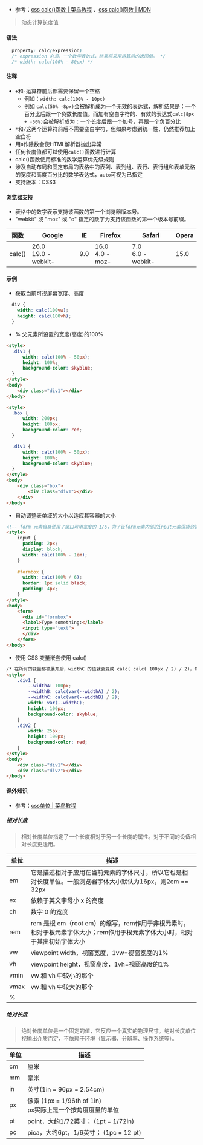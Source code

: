 - 参考：[css calc()函数 | 菜鸟教程](https://www.runoob.com/cssref/func-calc.html) 、[css calc()函数 | MDN](https://developer.mozilla.org/zh-CN/docs/Web/CSS/calc)

> 动态计算长度值

#### 语法
```css
  property: calc(expression)
  /* expression	必须，一个数学表达式，结果将采用运算后的返回值。 */
  /* width: calc(100% - 80px) */
```

#### 注释
- `+`和`-`运算符前后都需要保留一个空格
    - 例如：`width: calc(100% - 10px)`
    - 例如 `calc(50% -8px)`会被解析成为一个无效的表达式，解析结果是：一个百分比后跟一个负数长度值。而加有空白字符的、有效的表达式`calc(8px + -50%)`会被解析成为：一个长度后跟一个加号，再跟一个负百分比
- `*`和`/`这两个运算符前后不需要空白字符，但如果考虑到统一性，仍然推荐加上空白符
- 用`0`作除数会使HTML解析器抛出异常
- 任何长度值都可以使用`calc()`函数进行计算
- calc()函数使用标准的数学运算优先级规则
- 涉及自动布局和固定布局的表格中的表列、表列组、表行、表行组和表单元格的宽度和高度百分比的数学表达式，`auto`可视为已指定
- 支持版本：CSS3

#### 浏览器支持
- 表格中的数字表示支持该函数的第一个浏览器版本号。
- "webkit" 或 "moz" 或 "o" 指定的数字为支持该函数的第一个版本号前缀。

|函数|Google|IE|Firefox|Safari|Opera
--|--|--|--|--|--
calc()|26.0<br/>19.0 -webkit-|9.0|16.0<br/>4.0 -moz-|7.0<br/>6.0 -webkit-|15.0

#### 示例
- 获取当前可视屏幕宽度、高度
```css
  div {
    width: calc(100vw);
    height: calc(100vh);
  }
```

- % 父元素所设置的宽度(高度)的100%
```html
<style>
  .div1 {
      width: calc(100% - 50px);
      height: 100%;
      background-color: skyblue;
  }
</style>
<body>
    <div class="div1"></div>
</body>
```
```html
<style>
  .box {
      width: 200px;
      height: 100px;
      background-color: red;
  }

  .div1 {
      width: calc(100% - 50px);
      height: 100%;
      background-color: skyblue;
  }
</style>
<body>
    <div class="box">
        <div class="div1"></div>
    </div>
</body>
```

- 自动调整表单域的大小以适应其容器的大小
```html
<!-- form 元素自身使用了窗口可用宽度的 1/6，为了让form元素内部的input元素保持合适的大小，便再一次使用了calc()，让它的宽度为其容器的宽度减 1em -->
<style>
    input {
      padding: 2px;
      display: block;
      width: calc(100% - 1em);
    }
    
    #formbox {
      width: calc(100% / 6);
      border: 1px solid black;
      padding: 4px;
    }
</style>
<body>
    <form>
      <div id="formbox">
      <label>Type something:</label>
      <input type="text">
      </div>
    </form>
</body>
```

- 使用 CSS 变量嵌套使用 calc()
```html
/* 在所有的变量都被展开后，widthC 的值就会变成 calc( calc( 100px / 2) / 2)，然后，当它被赋值给 div1 的 width 属性时，所有内部的这些 calc()（无论嵌套的有多深）都将会直接被扁平化为一个括号（原文：be flattened to just parentheses），所以这个 width 属性的值就直接相当于 calc( ( 100px / 2) / 2) 了，或者说就变成 25px 了。 简而言之：一个 calc() 里面的 calc() 就仅仅相当于是一个括号。 */
<style>
    .div1 {
        --widthA: 100px;
        --widthB: calc(var(--widthA) / 2);
        --widthC: calc(var(--widthB) / 2);
        width: var(--widthC);
        height: 100px;
        background-color: skyblue;
    }
    .div2 {
        width: 25px;
        height: 100px;
        background-color: red;
    }
</style>
<body>
    <div class="div1"></div>
    <div class="div2"></div>
</body>
```

#### 课外知识
- 参考：[css单位 | 菜鸟教程](https://www.runoob.com/cssref/css-units.html)
##### 相对长度
> 相对长度单位指定了一个长度相对于另一个长度的属性。对于不同的设备相对长度更适用。

单位|描述
|--|--
em|它是描述相对于应用在当前元素的字体尺寸，所以它也是相对长度单位。一般浏览器字体大小默认为16px，则2em == 32px
ex|依赖于英文字母小 x 的高度
ch|数字 0 的宽度
rem|rem 是根 em（root em）的缩写，rem作用于非根元素时，相对于根元素字体大小；rem作用于根元素字体大小时，相对于其出初始字体大小
vw|viewpoint width，视窗宽度，1vw=视窗宽度的1%
vh|viewpoint height，视窗高度，1vh=视窗高度的1%
vmin|vw 和 vh 中较小的那个
vmax|vw 和 vh 中较大的那个
%|

##### 绝对长度
> 绝对长度单位是一个固定的值，它反应一个真实的物理尺寸。绝对长度单位视输出介质而定，不依赖于环境（显示器、分辨率、操作系统等）。

单位|描述
--|--
cm|厘米
mm|毫米
in|英寸(1in = 96px = 2.54cm)
px|像素 (1px = 1/96th of 1in)<br/>px实际上是一个按角度度量的单位
pt|point，大约1/72英寸； (1pt = 1/72in)
pc|pica，大约6pt，1/6英寸； (1pc = 12 pt)